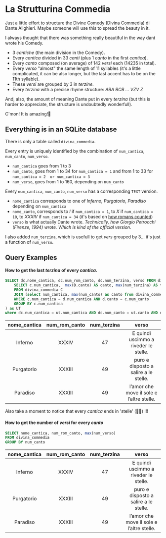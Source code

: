 # La Strutturina Commedia

Just a little effort to structure the Divine Comedy (Divina Commedia) di Dante Alighieri. Maybe someone will use this to spread the beauty in it.

I always thought that there was something really beautiful in the way dant wrote his Comedy.
- 3 *cantiche* (the main division in the Comedy).
- Every *cantica* divided in 33 *canti* (plus 1 *canto* in the first *cantica*).
- Every *canto* composed (on average) of 142 *versi* each (14235 in total).
- Every *verso* "almost" the same length of 11 syllables (it's a little complicated, it can be also longer, but the last accent has to be on the 11th syllable).
- These *versi* are grouped by 3 in *terzine*.
- Every *terzina* with a precise rhyme structure: *ABA BCB ... VZV Z*  

And, also, the amount of meaning Dante put in every *terzina* (but this is harder to appreciate, the structure is undoubtedly wonderfull).

C'mon! It is amazing!🤤

## Everything is in an SQLite database

There is only a table called `divina_commedia`.

Every entry is uniquely identified by the combination of `num_cantica`, `num_canto`, `num_verso`.
- `num_cantica` goes from 1 to 3
- `num_canto`, goes from 1 to 34 for `num_cantica = 1` and from 1 to 33 for `num_cantica = 2  or num_cantica = 3`
- `num_verso`, goes from 1 to 160, depending on `num_canto`

Every `num_cantica`, `num_canto`, `num_verso` has a corresponding `TEXT` version.
- `nome_cantica` corresponds to one of *Inferno, Purgatorio, Paradiso* depending on `num_cantica`
- `nome_canto`, corresponds to *I* if `num_cantica = 1`, to *X* if `num_cantica = 10`, to *XXXIV* if `num_cantica = 34` (it's based on [how romans counted](https://en.wikipedia.org/wiki/Roman_numerals)) 
- `verso` is what actually Dante wrote. *Technically, how Giorgio Petrocchi (Firenze, 1994) wrote. Which is kind of the official version.*

I also added `num_terzina`, which is usefull to get *vers* grouped by 3... it's just a function of `num_verso`.


## Query Examples

#### How to get the last *terzina* of every *cantica*.

```sql
SELECT dc.nome_cantica, dc.num_rom_canto, dc.num_terzina, verso FROM divina_commedia AS DC JOIN (
	SELECT c.num_cantica,  max(D.canto) AS canto, max(num_terzina) AS terzina
	FROM divina_commedia C
	JOIN (select num_cantica, max(num_canto) as canto from divina_commedia GROUP BY  nome_cantica ) D
	WHERE c.num_cantica = d.num_cantica AND d.canto = c.num_canto
	GROUP BY c.num_cantica
) as UT
where dc.num_cantica = ut.num_cantica AND dc.num_canto = ut.canto AND dc.num_terzina = ut.terzina
```

| nome_cantica |  num_rom_canto | num_terzina |               verso                |
|:----------:|:---------:|:-----------:|:-----------------------------------------:|
|   Inferno  |   XXXIV   |      47     |   E quindi uscimmo a riveder le stelle.   |
| Purgatorio |  XXXIII   |      49     |   puro e disposto a salire a le stelle.   |
|  Paradiso  |  XXXIII   |      49     | l’amor che move il sole e l’altre stelle. |

Also take a moment to notice that every *cantica* ends in 'stelle' (🌟🌟) !!!


#### How to get the number of *versi* for every *canto*

```sql
SELECT nome_cantica, num_rom_canto, max(num_verso)
FROM divina_commedia
GROUP BY num_canto
```

| nome_cantica |  num_rom_canto | num_terzina |                 verso              |
|:----------:|:---------:|:-----------:|:-----------------------------------------:|
|   Inferno  |   XXXIV   |      47     |   E quindi uscimmo a riveder le stelle.   |
| Purgatorio |  XXXIII   |      49     |   puro e disposto a salire a le stelle.   |
|  Paradiso  |  XXXIII   |      49     | l’amor che move il sole e l’altre stelle. |